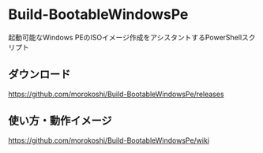 # Build-BootableWindowsPe
起動可能なWindows PEのISOイメージ作成をアシスタントするPowerShellスクリプト

## ダウンロード
https://github.com/morokoshi/Build-BootableWindowsPe/releases

## 使い方・動作イメージ
https://github.com/morokoshi/Build-BootableWindowsPe/wiki
